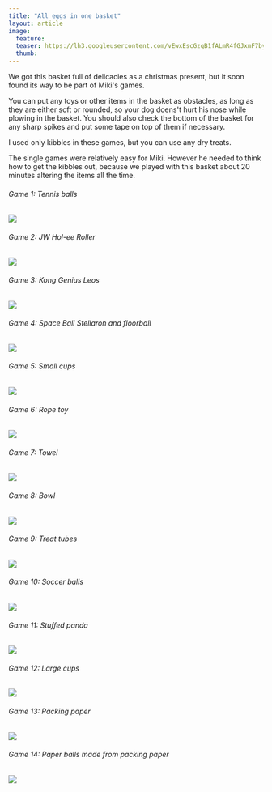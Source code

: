 ```yaml
---
title: "All eggs in one basket"
layout: article
image:
  feature:
  teaser: https://lh3.googleusercontent.com/vEwxEscGzqB1fALmR4fGJxmF7bybBBzdettSKT0OIj0N2P_tQljDaMk-VZj0PCikXp_8RtAemFTjmjYpPEzCz45EFzmHg0rhwuvFMEITr37fFz-brOP0IZ-xiICQTSl05PEf7EFaeyEa2aOsPlEsMEW_TwoBuvTmqg1RbCuOsBidJjS0cUiCzySwsRHjcvV5tO4zGLMl9iMn5wF2XinIL5plPuq12bfPc9MTZHq3rLNfFYtectJvLRlhbFWY0rxUljU-ZpDB_AfGqNvvGFqDBXkjQdB0e3HktSiOmZAbUL3XkKNJEKtSc7RYrSF0AAjw0JNLZkJJ311kri6y2yLxyCyL8CUGr4CsJknm-wszoeXhzUMvyfGPQOdq-hhaPln2wnQbdCMmtFoFo2ojRZz2qlie2331a8IJkez6crFmdFlinhVGR6a-i9PcHlJYvzus6bDOlEkP8ojuJiOydiA0z9MZXFB1Xe9lxu6EoBNdyxorm0P1f4CTlU58H80OI_BbGwmuQj6HlwPq-tnpDTB91Fz-xEdWIuhh4od7Chc3k1I8n1qKP26oFSlNpiIGsZ5_vT-p=w245
  thumb:
---
```


We got this basket full of delicacies as a christmas present, but it soon found its way to be part of Miki's games.

You can put any toys or other items in the basket as obstacles, as long as they are either soft or rounded, so your dog doens't hurt his nose while plowing in the basket. You should also check the bottom of the basket for any sharp spikes and put some tape on top of them if necessary.

I used only kibbles in these games, but you can use any dry treats.

The single games were relatively easy for Miki. However he needed to think how to get the kibbles out, because we played with this basket about 20 minutes altering the items all the time.

###### Game 1: Tennis balls

[![](https://lh3.googleusercontent.com/QHHu8UxxAiHGKTsjaUXrslkORA6-nKO2sd05wb1h-YH6_KZwVHxCFAX5n0YVDmk6_nywBS1zKf3lpfzKUTDMOU0FIOfYCQbdtGuDp4mBBAynGMFQkXswtsiU-XbX2g3DTILVJbdxpRV4u11uny_4KN6l8plaGFrpvsRGKuE4s45x0Biwu55nanGBQo7MlW4s3EmXDuzIvYBHyFPchUqAA3Gq9P519dPncDHkmZeTScJD4mydyjF6ycOjByeJKP3dHxLs_PXLUM6luR7GwMpxZx3NLITqbb14-pejdJ6Nak35GK0oUaiSjCU1GhYCbwn4JXvxoLF_KN-E6zrn_mkiB3m90Ng4JQwyL7N4r-SNxBd7OFAqMAyh7dRHa1fYotl21ld9xIiJ6zHh16UuUoCeZT0ecg7x1nlJyslBYxM6uKl6YqIjQpalQvjPBKCJKHLFp1vHzI6ByVe661g029DsoXdT9u8AG4tJuAG69Sa-_2QAiyelUKVMc45kRhkvRdCEBr6ujE6oU0o5RsXv3_c3xzWqgcHJxdVFfKDps2NbqNbS0ScnCkoYXKE_Cd-gHtt8dZkV=w800)](https://lh3.googleusercontent.com/QHHu8UxxAiHGKTsjaUXrslkORA6-nKO2sd05wb1h-YH6_KZwVHxCFAX5n0YVDmk6_nywBS1zKf3lpfzKUTDMOU0FIOfYCQbdtGuDp4mBBAynGMFQkXswtsiU-XbX2g3DTILVJbdxpRV4u11uny_4KN6l8plaGFrpvsRGKuE4s45x0Biwu55nanGBQo7MlW4s3EmXDuzIvYBHyFPchUqAA3Gq9P519dPncDHkmZeTScJD4mydyjF6ycOjByeJKP3dHxLs_PXLUM6luR7GwMpxZx3NLITqbb14-pejdJ6Nak35GK0oUaiSjCU1GhYCbwn4JXvxoLF_KN-E6zrn_mkiB3m90Ng4JQwyL7N4r-SNxBd7OFAqMAyh7dRHa1fYotl21ld9xIiJ6zHh16UuUoCeZT0ecg7x1nlJyslBYxM6uKl6YqIjQpalQvjPBKCJKHLFp1vHzI6ByVe661g029DsoXdT9u8AG4tJuAG69Sa-_2QAiyelUKVMc45kRhkvRdCEBr6ujE6oU0o5RsXv3_c3xzWqgcHJxdVFfKDps2NbqNbS0ScnCkoYXKE_Cd-gHtt8dZkV=s0)

###### Game 2: JW Hol-ee Roller

[![](https://lh3.googleusercontent.com/sXdIfjSiO7S8O6CxR-a6LrFBAusdJw6RCPuLNmFV9hIBnvLMfDVcYg0O8mzsxGBkrS7-Iiqg-6ApzihfcAJHImy0EAqBqT_nqbSfxiHrUnO_0c0c41o5WH4AkZdgMN8NvyzVX2juJWAzwkUD5q2rp1FEC3CjZJd30iTzHzyU7FIKuolA9hrU8MxayWcz2aKY_95Tj-wddMXOW3wLZvf_rJ-H2TxP5koWZwMXpB9JgraV5SvTZbVsBYJZjQerDR35k3Gd21tObb4gFZs4r71nJVHQVpYD8xJOpRFXx9jWj860rbzHpQKz2Y6OiMFq1CWghZWUCRVh73tfFU1H7VNf9OYvltiuX3dc8Bxqt15ltgz0LdH7PePU0ltNDkQn-ZZY2W71DxNSLMCAaOKKtM1oUG-6tElq7yiaAj6m-_yQk50u3JahGte3j3Vyju4z0hVDSQIhbkwHpcKppM4I8xA0jPNKNPt1g1-z8cYTiogjRarPefUEQJ3Oy5SMweeGep19JaG5ALsbFwOAwu4MuJCQH93UfdN4O1YoRqLrzmstRSfzK9rHdB1DutN0cbP6iNEGymTc=w800)](https://lh3.googleusercontent.com/sXdIfjSiO7S8O6CxR-a6LrFBAusdJw6RCPuLNmFV9hIBnvLMfDVcYg0O8mzsxGBkrS7-Iiqg-6ApzihfcAJHImy0EAqBqT_nqbSfxiHrUnO_0c0c41o5WH4AkZdgMN8NvyzVX2juJWAzwkUD5q2rp1FEC3CjZJd30iTzHzyU7FIKuolA9hrU8MxayWcz2aKY_95Tj-wddMXOW3wLZvf_rJ-H2TxP5koWZwMXpB9JgraV5SvTZbVsBYJZjQerDR35k3Gd21tObb4gFZs4r71nJVHQVpYD8xJOpRFXx9jWj860rbzHpQKz2Y6OiMFq1CWghZWUCRVh73tfFU1H7VNf9OYvltiuX3dc8Bxqt15ltgz0LdH7PePU0ltNDkQn-ZZY2W71DxNSLMCAaOKKtM1oUG-6tElq7yiaAj6m-_yQk50u3JahGte3j3Vyju4z0hVDSQIhbkwHpcKppM4I8xA0jPNKNPt1g1-z8cYTiogjRarPefUEQJ3Oy5SMweeGep19JaG5ALsbFwOAwu4MuJCQH93UfdN4O1YoRqLrzmstRSfzK9rHdB1DutN0cbP6iNEGymTc=s0)


###### Game 3: Kong Genius Leos

[![](https://lh3.googleusercontent.com/zeSlZL3BWtIfkLdiZV6liOxLGN3K06yROhonHhpueQreKE8KNKZmW_4WWwU33leRFdxVgcumsNObNVPkphNWwDgbsj-UYCBVxuk2Vz4lWJxsug6eq-28EfIAkqmWbQWuy-R33JP6l4vgW_w7qcvwTJ3B0kLkLCJNY3DH90tXyk9gPJr-BvgBbapOe-m_hGVi8SflkWp7fCf_EThMlTxyG87rpfqIrpz66WdPDup4FRa2xg3BPdj_1PG4Jww7WH6C3Ud2Vxb_CCFuQoxdz431CFz4FxDEjEZGOxn_XBnnLtMbRbYbAsU5lDRNVADOE_pUyXBW-GhiLQQnDFAkRMwJwv_A81kTuxFosEwszSRWhoLFLLGUibtcpnNlL6t4sIgUTIPhbug-_gybzKYmXdvTPjhWrjYABP58_o2GqiPumqOU4jugDPyguTNtSeGnKqOnaUbFpa5unBelOMe4XwqfQs5qCUzsubvZ2AB9ZXSED3F4L-TUxiRM1lnZCQQCHtttbFiOELookvsQJcXaneKFhl0q76tXEsmSZha06cENjAS_D_mORbyRIKF7-o3YhXKJSu4B=w800)](https://lh3.googleusercontent.com/zeSlZL3BWtIfkLdiZV6liOxLGN3K06yROhonHhpueQreKE8KNKZmW_4WWwU33leRFdxVgcumsNObNVPkphNWwDgbsj-UYCBVxuk2Vz4lWJxsug6eq-28EfIAkqmWbQWuy-R33JP6l4vgW_w7qcvwTJ3B0kLkLCJNY3DH90tXyk9gPJr-BvgBbapOe-m_hGVi8SflkWp7fCf_EThMlTxyG87rpfqIrpz66WdPDup4FRa2xg3BPdj_1PG4Jww7WH6C3Ud2Vxb_CCFuQoxdz431CFz4FxDEjEZGOxn_XBnnLtMbRbYbAsU5lDRNVADOE_pUyXBW-GhiLQQnDFAkRMwJwv_A81kTuxFosEwszSRWhoLFLLGUibtcpnNlL6t4sIgUTIPhbug-_gybzKYmXdvTPjhWrjYABP58_o2GqiPumqOU4jugDPyguTNtSeGnKqOnaUbFpa5unBelOMe4XwqfQs5qCUzsubvZ2AB9ZXSED3F4L-TUxiRM1lnZCQQCHtttbFiOELookvsQJcXaneKFhl0q76tXEsmSZha06cENjAS_D_mORbyRIKF7-o3YhXKJSu4B=s0)

###### Game 4: Space Ball Stellaron and floorball

[![](https://lh3.googleusercontent.com/_8_7n5J6KoMCH7ydPllql81wUexMLCRG5gCbuYMiK3CXhiirIMOsiHrXRjQKkc5Wmm2Dsp47yL8wskcJNCCxnKxsqsK_7iPhP8yLWadpt-AfNTrLVbBt6a-0M2keCcXdVh1iH3N1ea2R2CaI2wV1PsZmCmn5W15jgqf0dDMtDaoUnDa_wmvxo_3tpKPwOehIGfCQQZtqFCoFqivKpo0Hvq4AAcIRh90-moAyO634Y6PXjKEH29tpS96S3qy915R50H4_aTwK9U4dYJ60DrP8cw1VW8x5fg2WYSZ7eQz541cHvDFvPl5QYVT2FQVig6NIkxBhwBOqEMbq03olQzZKUd9-QarW3UbfX2wDGRTjRX_nMTXCzUrEKX3x2jTsZhgs97Isojs-KaBlmXSMfVsopEUqL-stWs-X5emEX5jYyMq-IS460e8jHMP0LPvoQHXCH1dbFAlfrvnWUes-ygv5U-BFirjSrb0wmlX1trUl6k6QAHVhrvmbMsgirDICZLQPnxWCXOFRCJ_TKBT3qpoa4Zq-YyVGCzcaJcJfwq_KNTQMlePYYsqNsVAYmgk17y3h1KT2=w800)](https://lh3.googleusercontent.com/_8_7n5J6KoMCH7ydPllql81wUexMLCRG5gCbuYMiK3CXhiirIMOsiHrXRjQKkc5Wmm2Dsp47yL8wskcJNCCxnKxsqsK_7iPhP8yLWadpt-AfNTrLVbBt6a-0M2keCcXdVh1iH3N1ea2R2CaI2wV1PsZmCmn5W15jgqf0dDMtDaoUnDa_wmvxo_3tpKPwOehIGfCQQZtqFCoFqivKpo0Hvq4AAcIRh90-moAyO634Y6PXjKEH29tpS96S3qy915R50H4_aTwK9U4dYJ60DrP8cw1VW8x5fg2WYSZ7eQz541cHvDFvPl5QYVT2FQVig6NIkxBhwBOqEMbq03olQzZKUd9-QarW3UbfX2wDGRTjRX_nMTXCzUrEKX3x2jTsZhgs97Isojs-KaBlmXSMfVsopEUqL-stWs-X5emEX5jYyMq-IS460e8jHMP0LPvoQHXCH1dbFAlfrvnWUes-ygv5U-BFirjSrb0wmlX1trUl6k6QAHVhrvmbMsgirDICZLQPnxWCXOFRCJ_TKBT3qpoa4Zq-YyVGCzcaJcJfwq_KNTQMlePYYsqNsVAYmgk17y3h1KT2=s0)

###### Game 5: Small cups

[![](https://lh3.googleusercontent.com/odpfKwmt_vsxHzES31THfujJv8HMGx6BigE_rQ0XAc1Fz5BTeKstudK6OMaJyf_RWk_bBWI-mb26r5LzJskPewpn9_-825MdUHu0uxWlSt36OR-wV7frfdc71NCNjOBIl0bZTX5_8lYlPRMoj-4PdmbniT6elVNTU3AkW38R6V99lNxarGh3NzBTwJ_a0foXGE73RuU-Xr3BixY8GkDl734ktn6XCThDW2DovgUQ6ZKceLDOylQmAG9QYVRvv7hKP5o4758UPyhBKK9twKv3XfyOofEXg8rm2PApW6GLMkfn8wVrNr5XuopkYSxz5vmRauWpfURj1rPMlF0DjEbLx0_H-gLvdHsaQtAAUAgPdrmX02HOeAzg7YewzQ3B4X58lnSX4r8-o90OiHYlrogGIpeXJvqDk46q2QA29qS4v6psStZvlYPWqw6eJrRyjPxpaa63VM7Qcv3v7oAjp9gDWnmO7YFsEyMv2aQtzNz8hhSuy4hr-xG2lPcJQjNNeSP0Zrz5VBuFhI-tyQW8ANHciDoMDL54d87jXo6D6Nu8MBwe1_U2fS63SVRw--WpONTqwftq=w800)](https://lh3.googleusercontent.com/odpfKwmt_vsxHzES31THfujJv8HMGx6BigE_rQ0XAc1Fz5BTeKstudK6OMaJyf_RWk_bBWI-mb26r5LzJskPewpn9_-825MdUHu0uxWlSt36OR-wV7frfdc71NCNjOBIl0bZTX5_8lYlPRMoj-4PdmbniT6elVNTU3AkW38R6V99lNxarGh3NzBTwJ_a0foXGE73RuU-Xr3BixY8GkDl734ktn6XCThDW2DovgUQ6ZKceLDOylQmAG9QYVRvv7hKP5o4758UPyhBKK9twKv3XfyOofEXg8rm2PApW6GLMkfn8wVrNr5XuopkYSxz5vmRauWpfURj1rPMlF0DjEbLx0_H-gLvdHsaQtAAUAgPdrmX02HOeAzg7YewzQ3B4X58lnSX4r8-o90OiHYlrogGIpeXJvqDk46q2QA29qS4v6psStZvlYPWqw6eJrRyjPxpaa63VM7Qcv3v7oAjp9gDWnmO7YFsEyMv2aQtzNz8hhSuy4hr-xG2lPcJQjNNeSP0Zrz5VBuFhI-tyQW8ANHciDoMDL54d87jXo6D6Nu8MBwe1_U2fS63SVRw--WpONTqwftq=s0)

###### Game 6: Rope toy

[![](https://lh3.googleusercontent.com/jTLNQxdjFQtW4ETvaWb7GzXpbJEXKCqSt919LMPdihUFuVykufo1AIPFimfOOsjvmBwKDGW-hgG-xWi5MkXXivDrUTK20g6erDm2jrsLV1N5jHEH8uPgSDCcAhVymJlWdTlzAN7qifctRORvVk3oy0x-BGJbf96aE9E5_SQtNJ_pfGsyI4b_AVvtFA6Gf7r1B5wM3ZSzC7yvYffDyzb8P0u0UGM3jBGaKhcyFlmbd49mmdSPqKSjg2DcwMtMjFf7lVI_uvuZVDapAdL1GpbPGff-cLH0yXPIvZ74fhe33k8qtuEC3YIavHrS51hASdjYjYuEVkiyBP6Xzi_WbsJf4rqeHcUZqV-5VgH2IqT-XowBD38vCg9n5oB3uCpsJYE7PCIYB9zF5QaaA9HNZY_tBXO5hAuee6qKF95-wKuIzdlgSe4vjalpnLcAkzBWbISzap9jZY30i3FbQvkJa9z2W-nGtnpTgpVZkF7eVZnFoK82qa9F5HUNJ1RHKH9LvnXXa2g905NqPfRwkz4-SmCMQgLQn3dhiURgN5EJ3iahoU7-KzRBqyvGYP3ZvZmN6OzJL8Jj=w800)](https://lh3.googleusercontent.com/jTLNQxdjFQtW4ETvaWb7GzXpbJEXKCqSt919LMPdihUFuVykufo1AIPFimfOOsjvmBwKDGW-hgG-xWi5MkXXivDrUTK20g6erDm2jrsLV1N5jHEH8uPgSDCcAhVymJlWdTlzAN7qifctRORvVk3oy0x-BGJbf96aE9E5_SQtNJ_pfGsyI4b_AVvtFA6Gf7r1B5wM3ZSzC7yvYffDyzb8P0u0UGM3jBGaKhcyFlmbd49mmdSPqKSjg2DcwMtMjFf7lVI_uvuZVDapAdL1GpbPGff-cLH0yXPIvZ74fhe33k8qtuEC3YIavHrS51hASdjYjYuEVkiyBP6Xzi_WbsJf4rqeHcUZqV-5VgH2IqT-XowBD38vCg9n5oB3uCpsJYE7PCIYB9zF5QaaA9HNZY_tBXO5hAuee6qKF95-wKuIzdlgSe4vjalpnLcAkzBWbISzap9jZY30i3FbQvkJa9z2W-nGtnpTgpVZkF7eVZnFoK82qa9F5HUNJ1RHKH9LvnXXa2g905NqPfRwkz4-SmCMQgLQn3dhiURgN5EJ3iahoU7-KzRBqyvGYP3ZvZmN6OzJL8Jj=s0)

###### Game 7: Towel

[![](https://lh3.googleusercontent.com/zD-RMbm10ELGKX_ELrlYuxy-lCwMt-0vuV0EFLDX9nvxJ3D1uZZW1AerfQxjbc1AJ8EYm_lYgH6F8ZBLvWYBXLY_sNLujfHkq8N2UZbNvNfrC9Oze2sCI2v7DYV04tpMLePE584_snXDfawhaaZcvLt9mIQBMN7JsgzAhCGIWx5EHt5PkMEX7RBvfASfnWA5QNB3ZDd2vPbgItXGyKXKO1gaIspp-L-EqkAvjsMC5SoFDNMNhgltccc9bsZzxAXDxYPfgqsuRaVLYzmjdaQaxjP9Bbc65hr_LOaMBcfQ68xwj-_e7An0p7X7MRjvE8mIMyWh8JLS2MxfmR7ZQWmPqEAWAgbFdoUW7aGwUrM4fdmblJ-ChNVJONLNI3aCe0Xd-huP4O9uW0RnKo_0XlWFE8HlLNILicTBsnyzbaDTOUWZp4BEm7OfXUjlzJGoND4mD-LymxjMn9tuuKUU_7XKv_u2Mwk0De9KpoAiP4_eOovCG96XQyCF-ydKpoWrwiRaxj9ymFk7l5cMazkkjlrnvBuz36hAGHnmwdCRDbokZgb5y-c904LG3OD8rT30bBRn72iL=w800)](https://lh3.googleusercontent.com/zD-RMbm10ELGKX_ELrlYuxy-lCwMt-0vuV0EFLDX9nvxJ3D1uZZW1AerfQxjbc1AJ8EYm_lYgH6F8ZBLvWYBXLY_sNLujfHkq8N2UZbNvNfrC9Oze2sCI2v7DYV04tpMLePE584_snXDfawhaaZcvLt9mIQBMN7JsgzAhCGIWx5EHt5PkMEX7RBvfASfnWA5QNB3ZDd2vPbgItXGyKXKO1gaIspp-L-EqkAvjsMC5SoFDNMNhgltccc9bsZzxAXDxYPfgqsuRaVLYzmjdaQaxjP9Bbc65hr_LOaMBcfQ68xwj-_e7An0p7X7MRjvE8mIMyWh8JLS2MxfmR7ZQWmPqEAWAgbFdoUW7aGwUrM4fdmblJ-ChNVJONLNI3aCe0Xd-huP4O9uW0RnKo_0XlWFE8HlLNILicTBsnyzbaDTOUWZp4BEm7OfXUjlzJGoND4mD-LymxjMn9tuuKUU_7XKv_u2Mwk0De9KpoAiP4_eOovCG96XQyCF-ydKpoWrwiRaxj9ymFk7l5cMazkkjlrnvBuz36hAGHnmwdCRDbokZgb5y-c904LG3OD8rT30bBRn72iL=s0)

###### Game 8: Bowl

[![](https://lh3.googleusercontent.com/FeFFo7d0bnzbi-V4S8-zRiE_BzruW7rnSy-dGgd7TQdrcifpGeubirlfD69IpRa-QOoMkulNIsrANZ_f66xdpK2-GWaJYMJumPd58eyhV1zfLzjoD3IaepZtHVNyDVd98yP0rgwuYASgCK9LaiaDiMdmF0VL_kC-R1aIQH-JLe_c0bNQXnMcjd2rOBG1jeAmzz7MGsmPkpLfjpmw7wZ0u4eXUK63wotcuIzTf1lThNJ4rY0tbplKOqyf9kxt3ckHEefo8uFrLWRk5EhH2qFSgJKhz6Kir3K8KvPibMkqjYsIaid9TZ6mYxpZ2B_zrc38xDb4GpsKcZr0QQToKfxh7HI29LpOP-hoQMhn-YX0_qlTs95B7jR6p0fawDRxwnOqGKlvQKqDZFs9IrAZnwtpcFeH-NxqkV0m5M6864Rh4Pi7xDstuTEh9jttUUc3F0nYlStCeHT9z2sDGwtqxFuzqkxlLCBYfZp7hYHwDGWxu9y3v9G3uLi9BtlKNn3bIKfyp13alCjVu_wLBl8nOfVzBS5Fi_GzV8ummCnD5W1XkItY4-0dwvhPU2tCC1uy0gTM36qv=w800)](https://lh3.googleusercontent.com/FeFFo7d0bnzbi-V4S8-zRiE_BzruW7rnSy-dGgd7TQdrcifpGeubirlfD69IpRa-QOoMkulNIsrANZ_f66xdpK2-GWaJYMJumPd58eyhV1zfLzjoD3IaepZtHVNyDVd98yP0rgwuYASgCK9LaiaDiMdmF0VL_kC-R1aIQH-JLe_c0bNQXnMcjd2rOBG1jeAmzz7MGsmPkpLfjpmw7wZ0u4eXUK63wotcuIzTf1lThNJ4rY0tbplKOqyf9kxt3ckHEefo8uFrLWRk5EhH2qFSgJKhz6Kir3K8KvPibMkqjYsIaid9TZ6mYxpZ2B_zrc38xDb4GpsKcZr0QQToKfxh7HI29LpOP-hoQMhn-YX0_qlTs95B7jR6p0fawDRxwnOqGKlvQKqDZFs9IrAZnwtpcFeH-NxqkV0m5M6864Rh4Pi7xDstuTEh9jttUUc3F0nYlStCeHT9z2sDGwtqxFuzqkxlLCBYfZp7hYHwDGWxu9y3v9G3uLi9BtlKNn3bIKfyp13alCjVu_wLBl8nOfVzBS5Fi_GzV8ummCnD5W1XkItY4-0dwvhPU2tCC1uy0gTM36qv=s0)

###### Game 9: Treat tubes

[![](https://lh3.googleusercontent.com/BlISR-2hA33H2_9VE_ipxqlMo39YmNghjZDMBbCVL6ajHmQmXsppTdVVN2LTsC8oKbQX-B0iSZbqfA6oBiKIdEwPce54F_n3HZFpJ4FzBpykpxPw1qTHppUaj-3jr9A4U07wWZv8x-0d5c6RxZgsKcyuG3k6axli9q5-l4JdEKrodJniBwKCIH-hpNdYanQnE6A7iYuxuLarrlLd41_lGOcyRdCJeSKSnglvQ1uczsyfZKGhmQwDkQby3VtrgPX4tqYc608jn2CIE4yYep5PIRW90AqMeaSPQZkj5yz832xPAZA6fqmOdfP8HTSPsTu4n5XkNxibBzrX1iR8RkgdWB3xK9-q2R-Z-Hx5BWO6BOBO4nk8LAIlyQp5GMJcdJZoX_bl6vm-hGOwlLvL3aNKMOFK3HsF1I6GbewjWRuweynAMJ9-_p6Wf4ogLHM1QcXUlqFGyLbK9Pe6IzdzARP7mU5GZOlpRKCtocl2lDpsOIIUZt_Wf_kelloI_PFCOS174zLtf3He55_GVngy35C7DiE4dPYRS1Z3ylQQDzU7enE_SnvKBET2yk5nXpxRslxpRk2B=w800)](https://lh3.googleusercontent.com/BlISR-2hA33H2_9VE_ipxqlMo39YmNghjZDMBbCVL6ajHmQmXsppTdVVN2LTsC8oKbQX-B0iSZbqfA6oBiKIdEwPce54F_n3HZFpJ4FzBpykpxPw1qTHppUaj-3jr9A4U07wWZv8x-0d5c6RxZgsKcyuG3k6axli9q5-l4JdEKrodJniBwKCIH-hpNdYanQnE6A7iYuxuLarrlLd41_lGOcyRdCJeSKSnglvQ1uczsyfZKGhmQwDkQby3VtrgPX4tqYc608jn2CIE4yYep5PIRW90AqMeaSPQZkj5yz832xPAZA6fqmOdfP8HTSPsTu4n5XkNxibBzrX1iR8RkgdWB3xK9-q2R-Z-Hx5BWO6BOBO4nk8LAIlyQp5GMJcdJZoX_bl6vm-hGOwlLvL3aNKMOFK3HsF1I6GbewjWRuweynAMJ9-_p6Wf4ogLHM1QcXUlqFGyLbK9Pe6IzdzARP7mU5GZOlpRKCtocl2lDpsOIIUZt_Wf_kelloI_PFCOS174zLtf3He55_GVngy35C7DiE4dPYRS1Z3ylQQDzU7enE_SnvKBET2yk5nXpxRslxpRk2B=s0)

###### Game 10: Soccer balls

[![](https://lh3.googleusercontent.com/56iIRBbEZJ9eII-qqZAhl3M-Kc_W5kxWw2N4llw8DOkPlIICj_M0jyR60WaHpTAKiWXOJ3hXckNuUAweHyq0o6SvtG6WUOJgRV6IscM4FFfagtbxjFDjRjtQNm85akYMQX2tcez49JXNivff_g_kpYRTWMDPL4wfaNOGi6rcT8IUUMvcrr-BwcBe9vBlSPuTJE1JUImzCgx6-GN5qVae7N7ygCnz_-Jp1U-_hiGYdieAjsTt3xtFCX5z_g1r8hpzU4NoL96Oo6PxA6oJi0tFH0AuDsH_sjkoc4R0fMNBzVTZSqtSHQM_tmjJE2aIsX_45GkM_Tt9kQglJ_kptIRIOCaiVjdoYNE_RBmbME8Lzm-zfN2pfeHLdCEizhUqo96YyEjQOvrtY8eK2t7dqKUMXodq6EyNry-xhvZNlsc7sQ8odZP9Z5LeqSyKNgzj9tj9m_HcG8p7RkYa3BSt2g77zSuaHwvgIzmNxJ5dWnybevu_foYF2X-3DOXrNEteaZfYPcJqfYd4pfLwKuBAg9PFOr1RgDVGzn12TEMyozDf0Tr1bsxVmp3FZNLbL4KamtRlVdz6=w800)](https://lh3.googleusercontent.com/56iIRBbEZJ9eII-qqZAhl3M-Kc_W5kxWw2N4llw8DOkPlIICj_M0jyR60WaHpTAKiWXOJ3hXckNuUAweHyq0o6SvtG6WUOJgRV6IscM4FFfagtbxjFDjRjtQNm85akYMQX2tcez49JXNivff_g_kpYRTWMDPL4wfaNOGi6rcT8IUUMvcrr-BwcBe9vBlSPuTJE1JUImzCgx6-GN5qVae7N7ygCnz_-Jp1U-_hiGYdieAjsTt3xtFCX5z_g1r8hpzU4NoL96Oo6PxA6oJi0tFH0AuDsH_sjkoc4R0fMNBzVTZSqtSHQM_tmjJE2aIsX_45GkM_Tt9kQglJ_kptIRIOCaiVjdoYNE_RBmbME8Lzm-zfN2pfeHLdCEizhUqo96YyEjQOvrtY8eK2t7dqKUMXodq6EyNry-xhvZNlsc7sQ8odZP9Z5LeqSyKNgzj9tj9m_HcG8p7RkYa3BSt2g77zSuaHwvgIzmNxJ5dWnybevu_foYF2X-3DOXrNEteaZfYPcJqfYd4pfLwKuBAg9PFOr1RgDVGzn12TEMyozDf0Tr1bsxVmp3FZNLbL4KamtRlVdz6=s0)

###### Game 11: Stuffed panda

[![](https://lh3.googleusercontent.com/CyGOA7TbB9IQF1Z8lLOX31wv7imzzeHJS8sJsyZWSb1OJSwaD8wZqyKcewlCpclceDpapn1VV5f1j6jSG-3wdtBgzBSipeqgRwuOJsV_0GcQqgT6eH-1Rr9sEQAJb2c7qp5Nrw-vvKYzKEN-2bvtpmWWCgG3Vmw0VkAVI1hYVpNtMgKFLFDljGDfPUZv53ALtto6zYS8rHp2TAqAGjGVzM-wV2Dzad8LSroyC_klwrooaX_sJk9t0tuZUbGLvZqUuDkt9dUfKxHnQV0k-OfmOiAjowO_2nYM1xWJxt5NEAMgxQNTj8zP0jbYbu6MyY8edJ-0bq8--WCJAlPn22Zeghr5AUxppUiSt331cSXZEDBEpPS1Hof1nRvLoMqpU-8xpQ6qVXzMQTRKe8cqmVMRLY-4Ph1sfX6cb88yic9Qgv0qt5YommAZdlMOi0fKq71m2ADmuww8axHUH10oh7LEsAj3XdptltYHvJD9G39Qn4XNpjbKKaxqTjTho7WnV1wJUKNhm2O6V-0t4ycswiOY9MrwEkKaOsrO9SzENA8yzBV8R1s5oMclWvwItDuz5NWFqHJM=w800)](https://lh3.googleusercontent.com/CyGOA7TbB9IQF1Z8lLOX31wv7imzzeHJS8sJsyZWSb1OJSwaD8wZqyKcewlCpclceDpapn1VV5f1j6jSG-3wdtBgzBSipeqgRwuOJsV_0GcQqgT6eH-1Rr9sEQAJb2c7qp5Nrw-vvKYzKEN-2bvtpmWWCgG3Vmw0VkAVI1hYVpNtMgKFLFDljGDfPUZv53ALtto6zYS8rHp2TAqAGjGVzM-wV2Dzad8LSroyC_klwrooaX_sJk9t0tuZUbGLvZqUuDkt9dUfKxHnQV0k-OfmOiAjowO_2nYM1xWJxt5NEAMgxQNTj8zP0jbYbu6MyY8edJ-0bq8--WCJAlPn22Zeghr5AUxppUiSt331cSXZEDBEpPS1Hof1nRvLoMqpU-8xpQ6qVXzMQTRKe8cqmVMRLY-4Ph1sfX6cb88yic9Qgv0qt5YommAZdlMOi0fKq71m2ADmuww8axHUH10oh7LEsAj3XdptltYHvJD9G39Qn4XNpjbKKaxqTjTho7WnV1wJUKNhm2O6V-0t4ycswiOY9MrwEkKaOsrO9SzENA8yzBV8R1s5oMclWvwItDuz5NWFqHJM=s0)

###### Game 12: Large cups

[![](https://lh3.googleusercontent.com/Pr-mEPc00bi4wOzKVgH3U3FjjD41Wm9tsWzsCEXBBZaydSSRecw4E9aRgLHEdKH3wKy88lrgKDy-t8kJSablDTWMenp3Fv92A-pBuWj9OphHMUlMxqGfAnX5gl4xR9NQzMcW0GdaXEYgiFT0Ws6N4vO_IfO6m_GR-57iFWS4U1Ygpr-2z3Ylku_JK4qOCGML7EvNTmBkxZDjc4WSpea2VpWZz5Ojy0PpnDnGf97zznOebbgLwqsZC-UEdLkbbqcyiXEo3u5R75davRI0sy0_52uEDdlzQmJjNnRbwCfJKu7fuEqiGCmYXWSwz-qiG4URyMSqUF5eKbxNDwTELNr5uDF2P_7O8hgVHpq-pwHYfHi_rXDyNfMFXyCrqUHvDdkGtV8dZuJwl3UqyDoPzMK-r3e-0ULn6m1MzYmKrO-2Zp72r9v23aPdHEazpPIDvuzeyXeNHdkx5N8DrFn-8oCVVtQ_lHTCceIcXG6Qf2VfA-gp1CnVyo-G5AS4-N8ZoQwtoP73Q9m9EeXLvBkIjjTSkG_ZWbhJT-diyJfTLM4QycKP6tUqZ-D6McO3l1qyrL8dbbhL=w800)](https://lh3.googleusercontent.com/Pr-mEPc00bi4wOzKVgH3U3FjjD41Wm9tsWzsCEXBBZaydSSRecw4E9aRgLHEdKH3wKy88lrgKDy-t8kJSablDTWMenp3Fv92A-pBuWj9OphHMUlMxqGfAnX5gl4xR9NQzMcW0GdaXEYgiFT0Ws6N4vO_IfO6m_GR-57iFWS4U1Ygpr-2z3Ylku_JK4qOCGML7EvNTmBkxZDjc4WSpea2VpWZz5Ojy0PpnDnGf97zznOebbgLwqsZC-UEdLkbbqcyiXEo3u5R75davRI0sy0_52uEDdlzQmJjNnRbwCfJKu7fuEqiGCmYXWSwz-qiG4URyMSqUF5eKbxNDwTELNr5uDF2P_7O8hgVHpq-pwHYfHi_rXDyNfMFXyCrqUHvDdkGtV8dZuJwl3UqyDoPzMK-r3e-0ULn6m1MzYmKrO-2Zp72r9v23aPdHEazpPIDvuzeyXeNHdkx5N8DrFn-8oCVVtQ_lHTCceIcXG6Qf2VfA-gp1CnVyo-G5AS4-N8ZoQwtoP73Q9m9EeXLvBkIjjTSkG_ZWbhJT-diyJfTLM4QycKP6tUqZ-D6McO3l1qyrL8dbbhL=s0)

###### Game 13: Packing paper

[![](https://lh3.googleusercontent.com/mmhrf5dlYP75rMAUuQ2zL76baLs7GVYIE2DZRB8x9jEk5QvDF4hkXA2fPsuOUYBgltYKX1LllCVnT9amPJiGlc3pnQf0EYgcsaUAiG3TdePV1Ocu8P4WTrK8cKSI9sIQj9e2m7ehkr-xa_ZwMbUHaxeySNgXRO_oeR_oGAG7HDiERnzGKP-pcgVrzYUgB7w1TxCiswbNoTPI0R6rAf_Nng5cUggYZUEuHri-qfiWtVPxer76G7ZTu7o2oHSHfrseLjdy6quQti7GnPRk874NnqRBQzrrZw3Z1gC5uIbDXMu66o1r2bqR4fuDhxRxymYNN5lotMO4xqwCROqSNuywdXVTW5aiaWUYniNE_Kx0jrKp-2MRy-SpzWuzQZlTwnJ79QblYiFv8RvyRAvm75TGJTYGcQilxuxNU-1unGLpJg77AiaHBe_ZO2OWB73WEJejALQl2JE4pbnmDL8HyB8T56Z3pnEmvljeXKMr805dOZ-2ncYRDo42HT0IF6MtPMUtL4mDnpQxnVgVHkBdE1-MZUXSrrs98OdavlANOYI2CS4ffLk5TRuL-rjNEvt_vMAh2fyB=w800)](https://lh3.googleusercontent.com/mmhrf5dlYP75rMAUuQ2zL76baLs7GVYIE2DZRB8x9jEk5QvDF4hkXA2fPsuOUYBgltYKX1LllCVnT9amPJiGlc3pnQf0EYgcsaUAiG3TdePV1Ocu8P4WTrK8cKSI9sIQj9e2m7ehkr-xa_ZwMbUHaxeySNgXRO_oeR_oGAG7HDiERnzGKP-pcgVrzYUgB7w1TxCiswbNoTPI0R6rAf_Nng5cUggYZUEuHri-qfiWtVPxer76G7ZTu7o2oHSHfrseLjdy6quQti7GnPRk874NnqRBQzrrZw3Z1gC5uIbDXMu66o1r2bqR4fuDhxRxymYNN5lotMO4xqwCROqSNuywdXVTW5aiaWUYniNE_Kx0jrKp-2MRy-SpzWuzQZlTwnJ79QblYiFv8RvyRAvm75TGJTYGcQilxuxNU-1unGLpJg77AiaHBe_ZO2OWB73WEJejALQl2JE4pbnmDL8HyB8T56Z3pnEmvljeXKMr805dOZ-2ncYRDo42HT0IF6MtPMUtL4mDnpQxnVgVHkBdE1-MZUXSrrs98OdavlANOYI2CS4ffLk5TRuL-rjNEvt_vMAh2fyB=s0)

###### Game 14: Paper balls made from packing paper

[![](https://lh3.googleusercontent.com/1LAQ8SSNXrBUaFvr3TFJeZ-yMgCn7SPPb53fwSGhxtBtpM1KIXn4SMTFJe_4wpsfLw-wNnmTF7OT-9l_37eUT2012ad1qoG6o9W-xYmwhjQcpBPpP_Fr3nljwtcKET2EEfLxz6MJ8ZrUggZdAblmcOa0ihz9VQmNYZUTWqVY2fL6VS0mDk3xNRk2i59PjpKWs8KpXet3r4FkRCcdfr-JfH7F4jUl5OHwYuVnE6juygIFOaqgoYm8ofK82bse06d0MiZJ93DCRalFQl8cFXkTYxQtv6WUpjAJwaplVXHXHA4nth9xpZdG_4H-gxNSXpj70sjv-W37bbaA7ffFYWOs2k0AUgsUc3IW3A_Ic0HIdSVbwvSNI6NZF-bi4N0sVyceCStrd8WAeDduH9r_RFQe3UMoU4fTEft9qoipH2MJr0EG8zi5XB2RXp_77TK9u0nkLWdtBLPKywCS1c_TDO_fnaxvuidGPKtyBq9mpxEg3IFa_Ek1X1zVgrcx9Wcaq06lpjv_T1FcpoAOWKrO_MZ_rooUX4qIHeCylxlz6Hdvx6hoc4aHE7GOLEZU4XJrCQtbnn_n=w800)](https://lh3.googleusercontent.com/1LAQ8SSNXrBUaFvr3TFJeZ-yMgCn7SPPb53fwSGhxtBtpM1KIXn4SMTFJe_4wpsfLw-wNnmTF7OT-9l_37eUT2012ad1qoG6o9W-xYmwhjQcpBPpP_Fr3nljwtcKET2EEfLxz6MJ8ZrUggZdAblmcOa0ihz9VQmNYZUTWqVY2fL6VS0mDk3xNRk2i59PjpKWs8KpXet3r4FkRCcdfr-JfH7F4jUl5OHwYuVnE6juygIFOaqgoYm8ofK82bse06d0MiZJ93DCRalFQl8cFXkTYxQtv6WUpjAJwaplVXHXHA4nth9xpZdG_4H-gxNSXpj70sjv-W37bbaA7ffFYWOs2k0AUgsUc3IW3A_Ic0HIdSVbwvSNI6NZF-bi4N0sVyceCStrd8WAeDduH9r_RFQe3UMoU4fTEft9qoipH2MJr0EG8zi5XB2RXp_77TK9u0nkLWdtBLPKywCS1c_TDO_fnaxvuidGPKtyBq9mpxEg3IFa_Ek1X1zVgrcx9Wcaq06lpjv_T1FcpoAOWKrO_MZ_rooUX4qIHeCylxlz6Hdvx6hoc4aHE7GOLEZU4XJrCQtbnn_n=s0)

